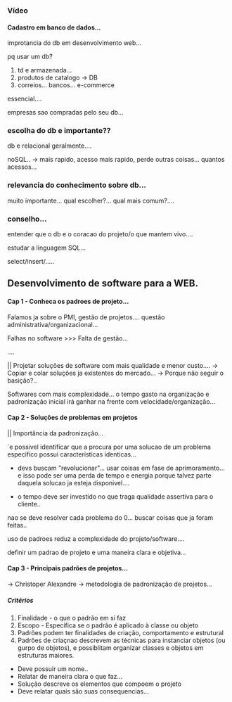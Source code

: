 ### Vídeo

#### Cadastro em banco de dados...

improtancia do db em desenvolvimento web...

pq usar um db?

1. td e armazenada...
2. produtos de catalogo -> DB
3. correios... bancos... e-commerce

essencial....

empresas sao compradas pelo seu db...

### escolha do db e importante??

db e relacional geralmente....

noSQL.. -> mais rapido, acesso mais rapido, perde outras coisas... quantos acessos...

### relevancia do conhecimento sobre db...

muito importante... qual escolher?... qual mais comum?....

### conselho...

entender que o db e o coracao do projeto/o que mantem vivo....

estudar a linguagem SQL...

select/insert/.....

## Desenvolvimento de software para a WEB.

#### Cap 1 - Conheca os padroes de projeto...

Falamos ja sobre o PMI, gestão de projetos.... questão administrativa/organizacional...

Falhas no software >>> Falta de gestão...

....

|| Projetar soluções de software com mais qualidade e menor custo....
-> Copiar e colar soluções ja existentes do mercado...
-> Porque não seguir o basição?..

Softwares com mais complexidade... o tempo gasto na organização e padronização inicial irá ganhar na frente com velocidade/organização...

#### Cap 2 - Soluções de problemas em projetos

|| Importância da padronização...

´e possivel identificar que a procura por uma solucao de um problema especifico possui caracteristicas identicas...

- devs buscam "revolucionar"... usar coisas em fase de aprimoramento... e isso pode ser uma perda de tempo e energia porque talvez parte daquela solucao ja esteja disponivel....

- o tempo deve ser investido no que traga qualidade assertiva para o cliente..

nao se deve resolver cada problema do 0... buscar coisas que ja foram feitas..

uso de padroes reduz a complexidade do projeto/software....

definir um padrao de projeto e uma maneira clara e objetiva...

#### Cap 3 - Principais padrões de projetos...

-> Christoper Alexandre -> metodologia de padronização de projetos...

##### Critérios

1. Finalidade - o que o padrão em sí faz
2. Escopo - Específica se o padrão é aplicado à classe ou objeto
3. Padrões podem ter finalidades de criação, comportamento e estrutural
4. Padrões de criaçnao descrevem as técnicas para instanciar objetos (ou gurpo de objetos), e possiblitam organizar classes e objetos em estruturas maiores.

- Deve possuir um nome..
- Relatar de maneira clara o que faz...
- Solução descreve os elementos que compoem o projeto
- Deve relatar quais são suas consequencias...
